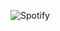 ![Spotify](https://user-images.githubusercontent.com/98781896/225625854-7637a2f4-92df-44a4-bd29-0832e79534d8.png)
